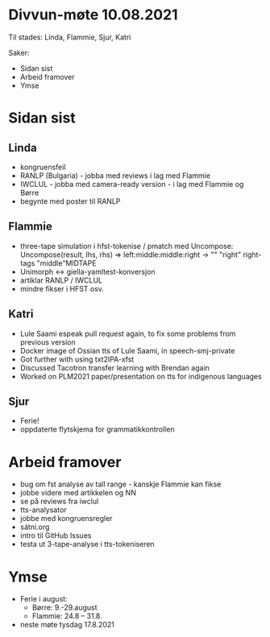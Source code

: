 # Divvun-møte 10.08.2021

Til stades: Linda, Flammie, Sjur, Katri

Saker:
* Sidan sist
* Arbeid framover
* Ymse

# Sidan sist

## Linda
* kongruensfeil
* RANLP (Bulgaria) - jobba med reviews i lag med Flammie
* IWCLUL - jobba med camera-ready version - i lag med Flammie og Børre
* begynte med poster til RANLP

## Flammie
* three-tape simulation i hfst-tokenise / pmatch med Uncompose:
  Uncompose(result, lhs, rhs) => left:middle:middle:right ->
  "<left>"
  "right" right-tags "middle"MIDTAPE
* Unimorph <-> giella-yamltest-konversjon
* artiklar RANLP / IWCLUL
* mindre fikser i HFST osv.

## Katri
* Lule Saami espeak pull request again, to fix some problems from previous version
* Docker image of Ossian tts of Lule Saami, in speech-smj-private
* Got further with using txt2IPA-xfst
* Discussed Tacotron transfer learning with Brendan again
* Worked on PLM2021 paper/presentation on tts for indigenous languages

## Sjur
* Ferie!
* oppdaterte flytskjema for grammatikkontrollen

# Arbeid framover
* bug om fst analyse av tall range - kanskje Flammie kan fikse
* jobbe videre med artikkelen og NN
* se på reviews fra iwclul
* tts-analysator
* jobbe med kongruensregler
* sátni.org
* intro til GitHub Issues
* testa ut 3-tape-analyse i tts-tokeniseren

# Ymse
* Ferie i august:
    * Børre: 9.-29.august
    * Flammie: 24.8 – 31.8.
* neste møte tysdag 17.8.2021
